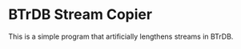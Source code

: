 BTrDB Stream Copier
===================

This is a simple program that artificially lengthens streams in BTrDB.
